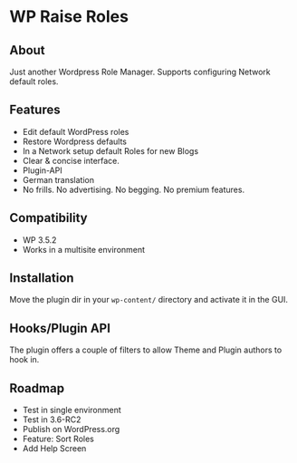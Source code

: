 WP Raise Roles
==============

About
-----
Just another Wordpress Role Manager. Supports configuring Network default roles.


Features
--------
- Edit default WordPress roles
- Restore Wordpress defaults
- In a Network setup default Roles for new Blogs
- Clear & concise interface.
- Plugin-API
- German translation
- No frills. No advertising. No begging. No premium features.


Compatibility
-------------
- WP 3.5.2
- Works in a multisite environment


Installation
------------
Move the plugin dir in your `wp-content/` directory and activate it in the GUI.


Hooks/Plugin API
----------
The plugin offers a couple of filters to allow Theme and Plugin authors to hook in.


Roadmap
-------
- Test in single environment
- Test in 3.6-RC2
- Publish on WordPress.org
- Feature: Sort Roles
- Add Help Screen